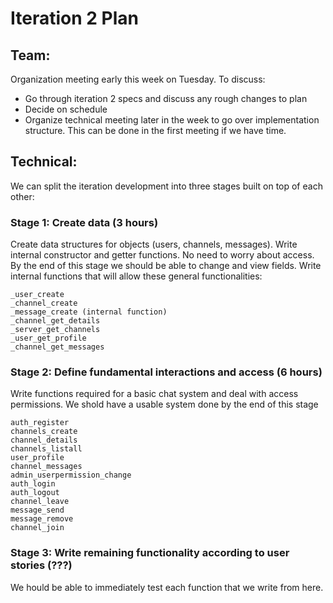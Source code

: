 # Iteration 2 Plan


## Team:
Organization meeting early this week on Tuesday. To discuss:
* Go through iteration 2 specs and discuss any rough changes to plan
* Decide on schedule
* Organize technical meeting later in the week to go over implementation structure. This can be done in the first meeting if we have time.

## Technical:

We can split the iteration development into three stages built on top of each other:


### Stage 1: Create data (3 hours)
Create data structures for objects (users, channels, messages). Write internal constructor and getter functions. No need to worry about access. By the end of this stage we should be able to change and view fields.
Write internal functions that will allow these general functionalities: 
```
_user_create
_channel_create
_message_create (internal function)
_channel_get_details
_server_get_channels
_user_get_profile
_channel_get_messages
```


### Stage 2: Define fundamental interactions and access (6 hours)
Write functions required for a basic chat system and deal with access permissions. We shold have a usable system done by the end of this stage
```
auth_register
channels_create
channel_details
channels_listall
user_profile
channel_messages
admin_userpermission_change
auth_login
auth_logout
channel_leave
message_send
message_remove
channel_join
```

### Stage 3: Write remaining functionality according to user stories (???)
We hould be able to immediately test each function that we write from here.



